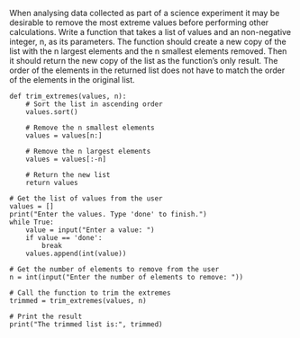 When analysing data collected as part of a science experiment it may be desirable to remove
the most extreme values before performing other calculations. Write a function that takes a list
of values and an non-negative integer, n, as its parameters. The function should create a new
copy of the list with the n largest elements and the n smallest elements removed. Then it should
return the new copy of the list as the function’s only result. The order of the elements in the
returned list does not have to match the order of the elements in the original list.

```
def trim_extremes(values, n):
    # Sort the list in ascending order
    values.sort()
    
    # Remove the n smallest elements
    values = values[n:]
    
    # Remove the n largest elements
    values = values[:-n]
    
    # Return the new list
    return values

# Get the list of values from the user
values = []
print("Enter the values. Type 'done' to finish.")
while True:
    value = input("Enter a value: ")
    if value == 'done':
        break
    values.append(int(value))

# Get the number of elements to remove from the user
n = int(input("Enter the number of elements to remove: "))

# Call the function to trim the extremes
trimmed = trim_extremes(values, n)

# Print the result
print("The trimmed list is:", trimmed)
```
